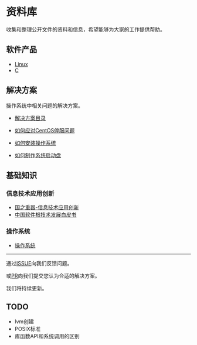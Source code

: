 # 资料库

收集和整理公开文件的资料和信息，希望能够为大家的工作提供帮助。

## 软件产品

- [Linux](./Linux/Linux.md)
- [C](./C/README.md)

## 解决方案

操作系统中相关问题的解决方案。

- [解决方案目录](docs/Solution/解决方案目录.md)

- [如何应对CentOS停服问题](docs/Solution/CentOS停服解决方案.md)
- [如何安装操作系统](docs/Solution/如何安装操作系统/README.md)
- [如何制作系统启动盘](docs/Solution/如何制作系统启动盘/README.md)

## 基础知识

### 信息技术应用创新

- [国之重器-信息技术应用创新](https://www.bilibili.com/video/BV1Wi4y1C7jh?share_source=copy_web)
- [中国软件根技术发展白皮书](https://kdocs.cn/l/cfji8c2tjvF1)

### 操作系统

- [操作系统](./操作系统/操作系统概述.md)

---

通过[ISSUE](https://gitee.com/kylinos_fj/doc/issues)向我们反馈问题。

或[PR](https://gitee.com/kylinos_fj/doc/pulls)向我们提交您认为合适的解决方案。

我们将持续更新。

## TODO

- lvm创建
- POSIX标准
- 库函数API和系统调用的区别
